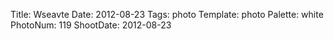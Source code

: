 Title: Wseavte
Date: 2012-08-23
Tags: photo
Template: photo
Palette: white
PhotoNum: 119
ShootDate: 2012-08-23

